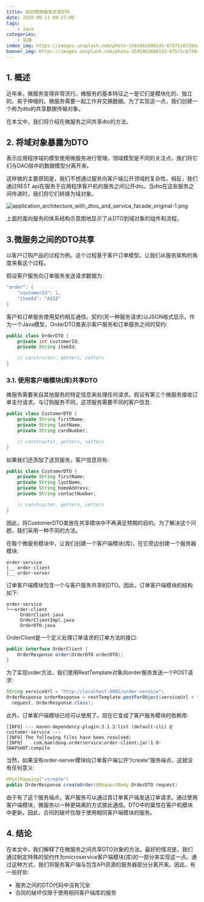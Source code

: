 ```yaml
---
title: 如何跨微服务共享DTO
date: 2020-08-11 09:27:00
tags:
    - Java
categories:
    - 后端
index_img: https://images.unsplash.com/photo-1541462608143-67571c6738dd?ixlib=rb-1.2.1&auto=format&fit=crop&w=1350&q=80
banner_img: https://images.unsplash.com/photo-1541462608143-67571c6738dd?ixlib=rb-1.2.1&auto=format&fit=crop&w=1350&q=80
---
```


## 1. 概述
近年来，微服务变得非常流行。微服务的基本特征之一是它们是模块化的、独立的、易于伸缩的。微服务需要一起工作并交换数据。为了实现这一点，我们创建一个称为dto的共享数据传输对象。

在本文中，我们将介绍在微服务之间共享dto的方法。

## 2. 将域对象暴露为DTO
表示应用程序域的模型使用微服务进行管理。领域模型是不同的关注点，我们将它们与DAO层中的数据模型分离开来。

这样做的主要原因是，我们不想通过服务向客户端公开领域的复杂性。相反，我们通过REST api在服务于应用程序客户机的服务之间公开dto。当dto在这些服务之间传递时，我们将它们转换为域对象。

![application_architecture_with_dtos_and_service_facade_original-1.png](https://i.loli.net/2020/08/11/GyVIkCacZOBNnWf.png)

上面的面向服务的体系结构示意图地显示了从DTO到域对象的组件和流程。

## 3.微服务之间的DTO共享
以客户订购产品的过程为例。这个过程基于客户订单模型。让我们从服务架构的角度来看这个过程。

假设客户服务向订单服务发送请求数据为:

```java
"order": {
    "customerId": 1,
    "itemId": "A152"
}
```

客户和订单服务使用契约相互通信。契约(另一种服务请求)以JSON格式显示。作为一个Java模型，OrderDTO类表示客户服务和订单服务之间的契约:

```java
public class OrderDTO {
    private int customerId;
    private String itemId;

    // constructor, getters, setters
}
```

### 3.1. 使用客户端模块(库)共享DTO
微服务需要来自其他服务的特定信息来处理任何请求。假设有第三个微服务接收订单支付请求。与订购服务不同，这项服务需要不同的客户信息:

```java
public class CustomerDTO {
    private String firstName;
    private String lastName;
    private String cardNumber;

    // constructor, getters, setters
}
```

如果我们还添加了送货服务，客户信息将有:

```java
public class CustomerDTO {
    private String firstName;
    private String lastName;
    private String homeAddress;
    private String contactNumber;

    // constructor, getters, setters
}
```

因此，将CustomerDTO类放在共享模块中不再满足预期的目的。为了解决这个问题，我们采用一种不同的方法。

在每个微服务模块中，让我们创建一个客户端模块(库)，在它旁边创建一个服务器模块:

```
order-service
|__ order-client
|__ order-server
```

订单客户端模块包含一个与客户服务共享的DTO。因此，订单客户端模块的结构如下:

```
order-service
└──order-client
     OrderClient.java
     OrderClientImpl.java
     OrderDTO.java
```

OrderClient是一个定义处理订单请求的订单方法的接口:

```java
public interface OrderClient {
    OrderResponse order(OrderDTO orderDTO);
}
```

为了实现order方法，我们使用RestTemplate对象向order服务发送一个POST请求:

```Java
String serviceUrl = "http://localhost:8002/order-service";
OrderResponse orderResponse = restTemplate.postForObject(serviceUrl + "/create",
  request, OrderResponse.class);
```

此外，订单客户端模块已经可以使用了。现在它变成了客户服务模块的依赖库:

```
[INFO] --- maven-dependency-plugin:3.1.2:list (default-cli) @ customer-service ---
[INFO] The following files have been resolved:
[INFO]    com.baeldung.orderservice:order-client:jar:1.0-SNAPSHOT:compile
```

当然，如果没有order-server模块向订单客户端公开“/create”服务端点，这就没有任何意义:

```Java
@PostMapping("/create")
public OrderResponse createOrder(@RequestBody OrderDTO request)
```

由于有了这个服务端点，客户服务可以通过其订单客户端发送订单请求。通过使用客户端模块，微服务以一种更隔离的方式彼此通信。DTO中的属性在客户机模块中更新。因此，合同的破坏仅限于使用相同客户端模块的服务。

## 4. 结论
在本文中，我们解释了在微服务之间共享DTO对象的方法。最好的情况是，我们通过制定特殊的契约作为microservice客户端模块(库)的一部分来实现这一点。通过这种方式，我们将服务客户端与包含API资源的服务器部分分离开来。因此，有一些好处:
- 服务之间的DTO代码中没有冗余
- 合同的破坏仅限于使用相同客户端库的服务
